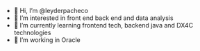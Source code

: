 - 👋 Hi, I’m @leyderpacheco
- 👀 I’m interested in front end back end and data analysis
- 🌱 I’m currently learning frontend tech, backend java and DX4C technologies
- 💞️ I’m working in Oracle

<!---
leyderpacheco/leyderpacheco is a ✨ special ✨ repository because its `README.md` (this file) appears on your GitHub profile.
You can click the Preview link to take a look at your changes.
--->
